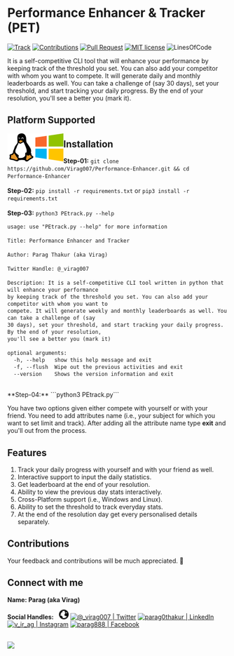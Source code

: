 # Performance Enhancer & Tracker (PET)

[![Track](https://img.shields.io/badge/Track-Progress-%23ff4da6)](https://github.com/Virag007/Performance-Enhancer/releases)
[![Contributions](https://img.shields.io/badge/Contributions-Welcome-4DFF4D)](https://github.com/Virag007/Performance-Enhancer/issues)
[![Pull Request](https://img.shields.io/badge/PRs-Welcome-ff471a)](hhttps://github.com/Virag007/Performance-Enhancer/pulls)
[![MIT license](https://img.shields.io/badge/Licence-MIT-ff3399)](https://lbesson.mit-license.org/)
![LinesOfCode](https://img.shields.io/badge/Lines%20%20of%20Code%20[LOC]-550%2B-%233390ff)

It is a self-competitive CLI tool that will enhance your performance by keeping track of the threshold you set. You can also add your competitor with whom you want to compete. It will generate daily and monthly leaderboards as well. You can take a challenge of (say 30 days), set your threshold, and start tracking your daily progress. By the end of your resolution, you'll see a better you (mark it).

## Platform Supported

<img align="left" alt="Linux" width="64px" height="64px" src="https://github.com/Virag007/Performance-Enhancer/blob/main/media/linux.png" />
<img align="left" alt="Linux" width="64px" height="64px" src="https://github.com/Virag007/Performance-Enhancer/blob/main/media/windows.png" />

## Installation

**Step-01:** ```git clone https://github.com/Virag007/Performance-Enhancer.git && cd Performance-Enhancer```
<br /><br />
**Step-02:** ```pip install -r requirements.txt``` or ```pip3 install -r requirements.txt```
<br /><br />
**Step-03:** ```python3 PEtrack.py --help```

```
usage: use "PEtrack.py --help" for more information

Title: Performance Enhancer and Tracker

Author: Parag Thakur (aka Virag)

Twitter Handle: @_virag007

Description: It is a self-competitive CLI tool written in python that will enhance your performance 
by keeping track of the threshold you set. You can also add your competitor with whom you want to 
compete. It will generate weekly and monthly leaderboards as well. You can take a challenge of (say 
30 days), set your threshold, and start tracking your daily progress. By the end of your resolution, 
you'll see a better you (mark it)

optional arguments:
  -h, --help   show this help message and exit
  -f, --flush  Wipe out the previous activities and exit
  --version    Shows the version information and exit

``` 
<br />
**Step-04:** ```python3 PEtrack.py```

You have two options given either compete with yourself or with your friend. You need to add attributes name (i.e., your subject for which you want to set limit and track). After adding all the attribute name type **exit** and you'll out from the process.

## Features

1. Track your daily progress with yourself and with your friend as well.
2. Interactive support to input the daily statistics.
3. Get leaderboard at the end of your resolution.
4. Ability to view the previous day stats interactively.
5. Cross-Platform support (i.e., Windows and Linux).
6. Ability to set the threshold to track everyday stats.
7. At the end of the resolution day get every personalised details separately.

## Contributions

Your feedback and contributions will be much appreciated. :beers:

## Connect with me
**Name: Parag (aka Virag)**
<br />

**Social Handles:** &nbsp;
[<img alt="watercaterpillar.blogspot.com" width="22px" src="https://raw.githubusercontent.com/iconic/open-iconic/master/svg/globe.svg" />](https://watercaterpillar.blogspot.com/)
[<img alt="@_virag007 | Twitter" width="22px" src="https://cdn.jsdelivr.net/npm/simple-icons@v3/icons/twitter.svg" />](https://twitter.com/_virag007)
[<img alt="parag0thakur | LinkedIn" width="22px" src="https://cdn.jsdelivr.net/npm/simple-icons@v3/icons/linkedin.svg" />](https://www.linkedin.com/in/parag0thakur/)
[<img alt="v_ir_ag | Instagram" width="22px" src="https://cdn.jsdelivr.net/npm/simple-icons@v3/icons/instagram.svg" />](https://www.instagram.com/v_ir_ag/)
[<img alt="parag888 | Facebook" width="22px" src="https://cdn.jsdelivr.net/npm/simple-icons@v3/icons/facebook.svg" />](https://www.facebook.com/parag888)

<br />
<img src="http://ForTheBadge.com/images/badges/made-with-python.svg" />
